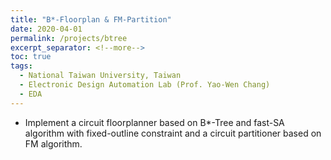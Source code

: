 ```yaml
---
title: "B*-Floorplan & FM-Partition"
date: 2020-04-01
permalink: /projects/btree
excerpt_separator: <!--more-->
toc: true
tags:
  - National Taiwan University, Taiwan
  - Electronic Design Automation Lab (Prof. Yao-Wen Chang)
  - EDA
---
```




<!-- --- -->
<!-- title: "B*-Floorplan & FM-Partition"
collection: EDA-related
type: "EDA-related"
permalink: /projects/btree
venue: "Physical Design for Nanometer Ics (Prof. Yao-Wen Chang)"
date: 2020-04-01
location: "National Taiwan University, Taiwan"
--- -->

<!-- [More information here]() -->
* Implement a circuit floorplanner based on B*-Tree and fast-SA algorithm with fixed-outline constraint and a circuit
partitioner based on FM algorithm.
<!--more-->



